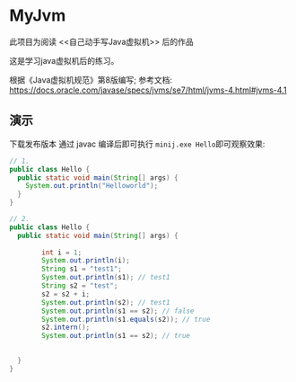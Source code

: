 # MyJvm
此项目为阅读 <<自己动手写Java虚拟机>> 后的作品


这是学习java虚拟机后的练习。

根据《Java虚拟机规范》第8版编写;
参考文档:
https://docs.oracle.com/javase/specs/jvms/se7/html/jvms-4.html#jvms-4.1

## 演示
下载发布版本
通过 javac 编译后即可执行 `minij.exe Hello`即可观察效果:
```java
// 1.
public class Hello {
  public static void main(String[] args) {
    System.out.println("Helloworld");
  }
}

// 2.
public class Hello {
  public static void main(String[] args) {
              
        int i = 1;
        System.out.println(i);
        String s1 = "test1";
        System.out.println(s1); // test1
        String s2 = "test";
        s2 = s2 + i;
        System.out.println(s2); // test1
        System.out.println(s1 == s2); // false
        System.out.println(s1.equals(s2)); // true
        s2.intern();
        System.out.println(s1 == s2); // true

        
  }
}
```
